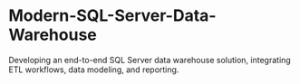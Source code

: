 # Modern-SQL-Server-Data-Warehouse
Developing an end-to-end SQL Server data warehouse solution, integrating ETL workflows, data modeling, and reporting.
